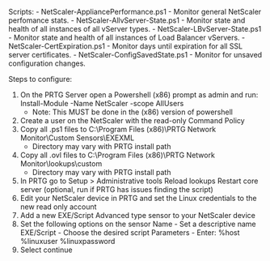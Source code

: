 Scripts:
	- NetScaler-AppliancePerformance.ps1 - Monitor general NetScaler perfomance stats.
	- NetScaler-AllvServer-State.ps1 - Monitor state and health of all instances of all vServer types.
	- NetScaler-LBvServer-State.ps1 - Monitor state and health of all instances of Load Balancer vServers.
	- NetScaler-CertExpiration.ps1 - Monitor days until expiration for all SSL server certificates.
	- NetScaler-ConfigSavedState.ps1 - Monitor for unsaved configuration changes.

Steps to configure:

1) On the PRTG Server open a Powershell (x86) prompt as admin and run: Install-Module -Name NetScaler -scope AllUsers
	- Note:  This MUST be done in the (x86) version of powershell
2) Create a user on the NetScaler with the read-only Command Policy
3) Copy all .ps1 files to C:\Program Files (x86)\PRTG Network Monitor\Custom Sensors\EXEXML
	- Directory may vary with PRTG install path
4) Copy all .ovl files to C:\Program Files (x86)\PRTG Network Monitor\lookups\custom
	- Directory may vary with PRTG install path
5) In PRTG go to Setup > Administrative tools
	Reload lookups
	Restart core server (optional, run if PRTG has issues finding the script)
6) Edit your NetScaler device in PRTG and set the Linux credentials to the new read only account
7) Add a new EXE/Script Advanced type sensor to your NetScaler device
8) Set the following options on the sensor
	Name - Set a descriptive name
	EXE/Script - Choose the desired script
	Parameters - Enter: %host %linuxuser %linuxpassword
9) Select continue
